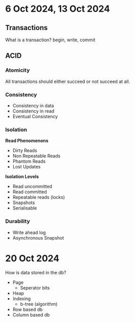 # 6 Oct 2024, 13 Oct 2024

## Transactions
What is a transaction? begin, write, commit

## ACID

### Atomicity
  All transactions should either succeed or not succeed at all.

### Consistency
- Consistency in data
- Consistency in read
- Eventual Consistency

### Isolation

**Read Phenomenons**

- Dirty Reads
- Non Repeatable Reads
- Phantom Reads
- Lost Updates

**Isolation Levels**

- Read uncommitted
- Read committed
- Repeatable reads (locks)
- Snapshots
- Serialisable

### Durability
  - Write ahead log
  - Asynchronous Snapshot

# 20 Oct 2024
How is data stored in the db?
 - Page
   - Seperator bits
 - Heap
 - Indexing
   - b-tree (algorithm)
 - Row based db
 - Column based db
